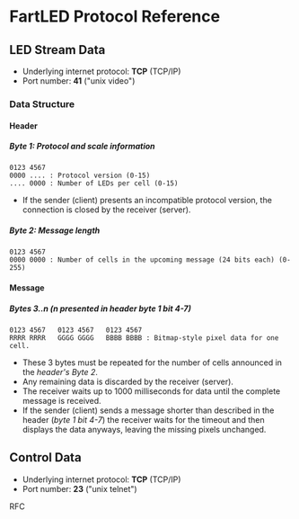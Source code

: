 FartLED Protocol Reference
==========================

LED Stream Data
---------------

- Underlying internet protocol: **TCP** (TCP/IP)
- Port number: **41** ("unix video")

### Data Structure

#### Header

##### Byte 1: Protocol and scale information

```text
0123 4567
0000 .... : Protocol version (0-15)
.... 0000 : Number of LEDs per cell (0-15)
```

- If the sender (client) presents an incompatible protocol version, the connection is closed by the receiver (server).

##### Byte 2: Message length

```text
0123 4567
0000 0000 : Number of cells in the upcoming message (24 bits each) (0-255)
```

#### Message

##### Bytes 3..n (n presented in header byte 1 bit 4-7)

```text
0123 4567   0123 4567   0123 4567
RRRR RRRR   GGGG GGGG   BBBB BBBB : Bitmap-style pixel data for one cell.
```

- These 3 bytes must be repeated for the number of cells announced in the *header's Byte 2*.
- Any remaining data is discarded by the receiver (server).
- The receiver waits up to 1000 milliseconds for data until the complete message is received.
- If the sender (client) sends a message shorter than described in the header (*byte 1 bit 4-7*) the receiver waits for the timeout and then displays the data anyways, leaving the missing pixels unchanged.

Control Data
------------

- Underlying internet protocol: **TCP** (TCP/IP)
- Port number: **23** ("unix telnet")

RFC
